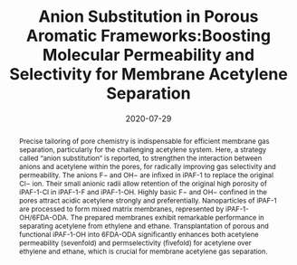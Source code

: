 ---
title: Anion Substitution in Porous Aromatic Frameworks:Boosting  Molecular Permeability and Selectivity for Membrane Acetylene Separation
authors:
- Panpan Zhang
- Xiaoqin Zou
- Jian Song
- Yuyang Tian
- 朱有亮
- Guangli Yu
- Ye Yuan
- Guangshan Zhu
date: '2020-07-29'
doi: 10.1002/adma.201907449
publish_types: ['期刊文章']
publication: Advanced Materials
abstract: Precise tailoring of pore chemistry is indispensable for  efficient membrane gas separation, particularly for the challenging  acetylene system. Here, a strategy called “anion substitution” is  reported, to strengthen the interaction between anions and acetylene  within the pores, for radically improving gas selectivity and  permeability. The anions F− and OH− are infixed in iPAF-1 to replace the  original Cl− ion. Their small anionic radii allow retention of the  original high porosity of iPAF-1-Cl in iPAF-1-F and iPAF-1-OH. Highly  basic F− and OH− confined in the pores attract acidic acetylene strongly  and preferentially. Nanoparticles of iPAF-1 are processed to form mixed  matrix membranes, represented by iPAF-1-OH/6FDA-ODA. The prepared  membranes exhibit remarkable performance in separating acetylene from  ethylene and ethane. Transplantation of porous and functional iPAF-1-OH  into 6FDA-ODA significantly enhances both acetylene permeability  (sevenfold) and permselectivity (fivefold) for acetylene over ethylene  and ethane, which is crucial for membrane acetylene gas separation.
url_pdf: https://onlinelibrary.wiley.com/doi/abs/10.1002/adma.201907449
---